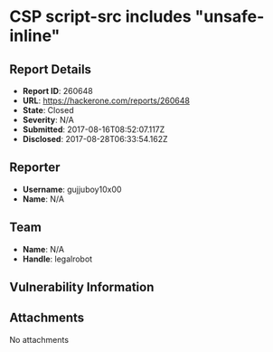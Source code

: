 # CSP script-src includes "unsafe-inline"

## Report Details
- **Report ID**: 260648
- **URL**: https://hackerone.com/reports/260648
- **State**: Closed
- **Severity**: N/A
- **Submitted**: 2017-08-16T08:52:07.117Z
- **Disclosed**: 2017-08-28T06:33:54.162Z

## Reporter
- **Username**: gujjuboy10x00
- **Name**: N/A

## Team
- **Name**: N/A
- **Handle**: legalrobot

## Vulnerability Information


## Attachments
No attachments
